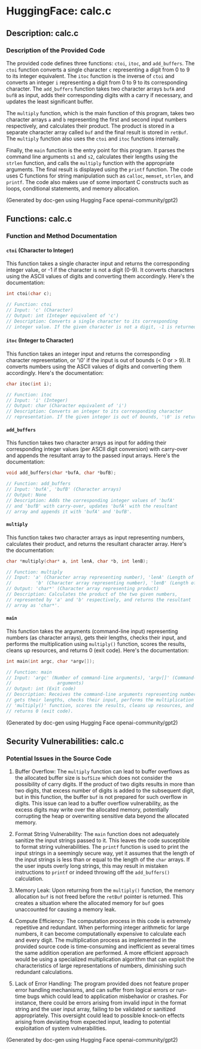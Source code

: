 
# HuggingFace: calc.c

## Description: calc.c
### Description of the Provided Code

The provided code defines three functions: `ctoi`, `itoc`, and `add_buffers`. The `ctoi` function converts a single character `c` representing a digit from 0 to 9 to its integer equivalent. The `itoc` function is the inverse of `ctoi` and converts an integer `i` representing a digit from 0 to 9 to its corresponding character. The `add_buffers` function takes two character arrays `bufA` and `bufB` as input, adds their corresponding digits with a carry if necessary, and updates the least significant buffer.

The `multiply` function, which is the main function of this program, takes two character arrays `a` and `b` representing the first and second input numbers respectively, and calculates their product. The product is stored in a separate character array called `buf` and the final result is stored in `retBuf`. The `multiply` function also uses the `ctoi` and `itoc` functions internally.

Finally, the `main` function is the entry point for this program. It parses the command line arguments `s1` and `s2`, calculates their lengths using the `strlen` function, and calls the `multiply` function with the appropriate arguments. The final result is displayed using the `printf` function. The code uses C functions for string manipulation such as `calloc`, `memset`, `strlen`, and `printf`. The code also makes use of some important C constructs such as loops, conditional statements, and memory allocation.

(Generated by doc-gen using Hugging Face openai-community/gpt2)

## Functions: calc.c
### Function and Method Documentation

#### `ctoi` (Character to Integer)

This function takes a single character input and returns the corresponding integer value, or -1 if the character is not a digit (0-9). It converts characters using the ASCII values of digits and converting them accordingly. Here's the documentation:

```c
int ctoi(char c);

// Function: ctoi
// Input: 'c' (Character)
// Output: int (Integer equivalent of 'c')
// Description: Converts a single character to its corresponding
// integer value. If the given character is not a digit, -1 is returned.
```

#### `itoc` (Integer to Character)

This function takes an integer input and returns the corresponding character representation, or '\0' if the input is out of bounds (< 0 or > 9). It converts numbers using the ASCII values of digits and converting them accordingly. Here's the documentation:

```c
char itoc(int i);

// Function: itoc
// Input: 'i' (Integer)
// Output: char (Character equivalent of 'i')
// Description: Converts an integer to its corresponding character
// representation. If the given integer is out of bounds, '\0' is returned.
```

#### `add_buffers`

This function takes two character arrays as input for adding their corresponding integer values (per ASCII digit conversion) with carry-over and appends the resultant array to the passed input arrays. Here's the documentation:

```c
void add_buffers(char *bufA, char *bufB);

// Function: add_buffers
// Input: 'bufA', 'bufB' (Character arrays)
// Output: None
// Description: Adds the corresponding integer values of 'bufA'
// and 'bufB' with carry-over, updates 'bufA' with the resultant
// array and appends it with 'bufA' and 'bufB'.
```

#### `multiply`

This function takes two character arrays as input representing numbers, calculates their product, and returns the resultant character array. Here's the documentation:

```c
char *multiply(char* a, int lenA, char *b, int lenB);

// Function: multiply
// Input: 'a' (Character array representing number), 'lenA' (Length of 'a'),
//         'b' (Character array representing number), 'lenB' (Length of 'b')
// Output: 'char*' (Character array representing product)
// Description: Calculates the product of the two given numbers,
// represented by 'a' and 'b' respectively, and returns the resultant
// array as 'char*'.
```

#### `main`

This function takes the arguments (command-line input) representing numbers (as character arrays), gets their lengths, checks their input, and performs the multiplication using `multiply()` function, scores the results, cleans up resources, and returns 0 (exit code). Here's the documentation:

```c
int main(int argc, char *argv[]);

// Function: main
// Input: 'argc' (Number of command-line arguments), 'argv[]' (Command-line
//                 arguments)
// Output: int (Exit code)
// Description: Receives the command-line arguments representing numbers,
// gets their lengths, checks their input, performs the multiplication using
// 'multiply()' function, scores the results, cleans up resources, and
// returns 0 (exit code).
```

(Generated by doc-gen using Hugging Face openai-community/gpt2)

## Security Vulnerabilities: calc.c
### Potential Issues in the Source Code

1. Buffer Overflow: The `multiply` function can lead to buffer overflows as the allocated buffer size is `bufSize` which does not consider the possibility of carry digits. If the product of two digits results in more than two digits, that excess number of digits is added to the subsequent digit, but in this function, the buffer `buf` is not prepared for such overflow in digits. This issue can lead to a buffer overflow vulnerability, as the excess digits may write over the allocated memory, potentially corrupting the heap or overwriting sensitive data beyond the allocated memory.

2. Format String Vulnerability: The `main` function does not adequately sanitize the input strings passed to it. This leaves the code susceptible to format string vulnerabilities. The `printf` function is used to print the input strings in a seemingly secure way, yet it assumes that the length of the input strings is less than or equal to the length of the `char` arrays. If the user inputs overly long strings, this may result in mistaken instructions to `printf` or indeed throwing off the `add_buffers()` calculation.

3. Memory Leak: Upon returning from the `multiply()` function, the memory allocation `buf` is not freed before the `retBuf` pointer is returned. This creates a situation where the allocated memory for `buf` goes unaccounted for causing a memory leak.

4. Compute Efficiency: The computation process in this code is extremely repetitive and redundant. When performing integer arithmetic for large numbers, it can become computationally expensive to calculate each and every digit. The multiplication process as implemented in the provided source code is time-consuming and inefficient as several times the same addition operation are performed. A more efficient approach would be using a specialized multiplication algorithm that can exploit the characteristics of large representations of numbers, diminishing such redundant calculations.

5. Lack of Error Handling: The program provided does not feature proper error handling mechanisms, and can suffer from logical errors or run-time bugs which could lead to application misbehavior or crashes. For instance, there could be errors arising from invalid input in the format string and the user input array, failing to be validated or sanitized appropriately. This oversight could lead to possible knock-on effects arising from deviating from expected input, leading to potential exploitation of system vulnerabilities.

(Generated by doc-gen using Hugging Face openai-community/gpt2)
